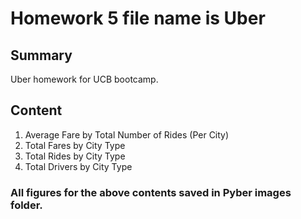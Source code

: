 # Homework 5 file name is Uber

## Summary
Uber homework for UCB bootcamp.

## Content
1.	Average Fare by Total Number of Rides (Per City)
2.	Total Fares by City Type
3.	Total Rides by City Type
4.	Total Drivers by City Type
### All figures for the above contents saved in Pyber images folder.
